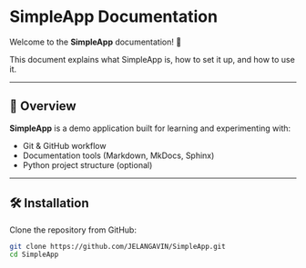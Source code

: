 # SimpleApp Documentation

Welcome to the **SimpleApp** documentation! 🎉  

This document explains what SimpleApp is, how to set it up, and how to use it.

---

## 🚀 Overview
**SimpleApp** is a demo application built for learning and experimenting with:
- Git & GitHub workflow
- Documentation tools (Markdown, MkDocs, Sphinx)
- Python project structure (optional)

---

## 🛠️ Installation
Clone the repository from GitHub:

```bash
git clone https://github.com/JELANGAVIN/SimpleApp.git
cd SimpleApp
